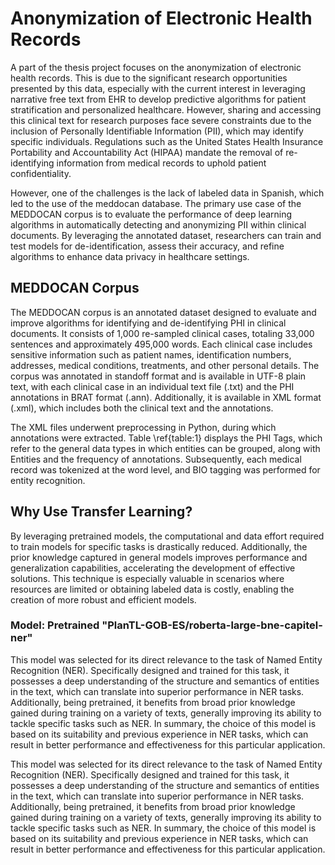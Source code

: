 # Anonymization of Electronic Health Records

A part of the thesis project focuses on the anonymization of electronic health records. This is due to the significant research opportunities presented by this data, especially with the current interest in leveraging narrative free text from EHR to develop predictive algorithms for patient stratification and personalized healthcare. However, sharing and accessing this clinical text for research purposes face severe constraints due to the inclusion of Personally Identifiable Information (PII), which may identify specific individuals. Regulations such as the United States Health Insurance Portability and Accountability Act (HIPAA) mandate the removal of re-identifying information from medical records to uphold patient confidentiality.

However, one of the challenges is the lack of labeled data in Spanish, which led to the use of the meddocan database. The primary use case of the MEDDOCAN corpus is to evaluate the performance of deep learning algorithms in automatically detecting and anonymizing PII within clinical documents. By leveraging the annotated dataset, researchers can train and test models for de-identification, assess their accuracy, and refine algorithms to enhance data privacy in healthcare settings.

## MEDDOCAN Corpus

The MEDDOCAN corpus is an annotated dataset designed to evaluate and improve algorithms for identifying and de-identifying PHI in clinical documents. It consists of 1,000 re-sampled clinical cases, totaling 33,000 sentences and approximately 495,000 words. Each clinical case includes sensitive information such as patient names, identification numbers, addresses, medical conditions, treatments, and other personal details. The corpus was annotated in standoff format and is available in UTF-8 plain text, with each clinical case in an individual text file (.txt) and the PHI annotations in BRAT format (.ann). Additionally, it is available in XML format (.xml), which includes both the clinical text and the annotations.

The XML files underwent preprocessing in Python, during which annotations were extracted. Table \ref{table:1} displays the PHI Tags, which refer to the general data types in which entities can be grouped, along with Entities and the frequency of annotations. Subsequently, each medical record was tokenized at the word level, and BIO tagging was performed for entity recognition.

## Why Use Transfer Learning?

By leveraging pretrained models, the computational and data effort required to train models for specific tasks is drastically reduced. Additionally, the prior knowledge captured in general models improves performance and generalization capabilities, accelerating the development of effective solutions. This technique is especially valuable in scenarios where resources are limited or obtaining labeled data is costly, enabling the creation of more robust and efficient models.

### Model: Pretrained "PlanTL-GOB-ES/roberta-large-bne-capitel-ner"

This model was selected for its direct relevance to the task of Named Entity Recognition (NER). Specifically designed and trained for this task, it possesses a deep understanding of the structure and semantics of entities in the text, which can translate into superior performance in NER tasks. Additionally, being pretrained, it benefits from broad prior knowledge gained during training on a variety of texts, generally improving its ability to tackle specific tasks such as NER. In summary, the choice of this model is based on its suitability and previous experience in NER tasks, which can result in better performance and effectiveness for this particular application.

This model was selected for its direct relevance to the task of Named Entity Recognition (NER). Specifically designed and trained for this task, it possesses a deep understanding of the structure and semantics of entities in the text, which can translate into superior performance in NER tasks. Additionally, being pretrained, it benefits from broad prior knowledge gained during training on a variety of texts, generally improving its ability to tackle specific tasks such as NER. In summary, the choice of this model is based on its suitability and previous experience in NER tasks, which can result in better performance and effectiveness for this particular application.
